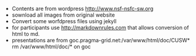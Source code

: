 

+ Contents are from wordpress http://www.nsf-nsfc-sw.org
+ sownload all images from original website
+  Convert some worfdpress files using jekyll
+ for participants use http://markdownrules.com 
  that allows conversion of html to md. 
+ presentations are from goc.pragma-grid.net:/var/www/html/doc/CUSW*
  rm /var/www/html/doc/* on goc 
